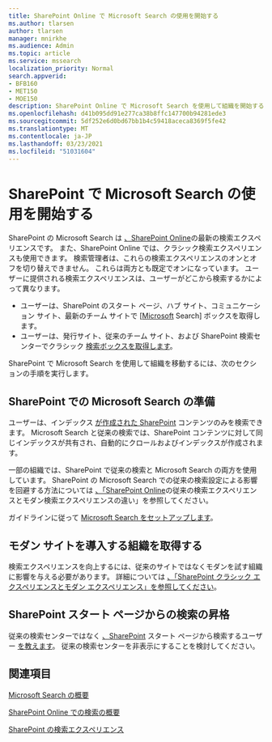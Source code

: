 ```yaml
---
title: SharePoint Online で Microsoft Search の使用を開始する
ms.author: tlarsen
author: tlarsen
manager: mnirkhe
ms.audience: Admin
ms.topic: article
ms.service: mssearch
localization_priority: Normal
search.appverid:
- BFB160
- MET150
- MOE150
description: SharePoint Online で Microsoft Search を使用して組織を開始する
ms.openlocfilehash: d41b095dd91e277ca38b8ffc147700b94281ede3
ms.sourcegitcommit: 5df252e6d0bd67bb1b4c59418aceca8369f5fe42
ms.translationtype: MT
ms.contentlocale: ja-JP
ms.lasthandoff: 03/23/2021
ms.locfileid: "51031604"
---
```

# <a name="get-started-with-microsoft-search-in-sharepoint"></a>SharePoint で Microsoft Search の使用を開始する

SharePoint の Microsoft Search は [、SharePoint Online](https://products.office.com/sharepoint/collaboration)の最新の検索エクスペリエンスです。 また、SharePoint Online では、クラシック検索エクスペリエンスも使用できます。 検索管理者は、これらの検索エクスペリエンスのオンとオフを切り替えできません。 これらは両方とも既定でオンになっています。 ユーザーに提供される検索エクスペリエンスは、ユーザーがどこから検索するかによって異なります。

- ユーザーは、SharePoint のスタート ページ、ハブ サイト、コミュニケーション サイト、最新のチーム サイトで [[Microsoft](http://sharepoint.com/) Search] ボックスを取得します。
- ユーザーは、発行サイト、従来のチーム サイト、および SharePoint 検索センターでクラシック [検索ボックスを取得します](/sharepoint/manage-search-center)。

SharePoint で Microsoft Search を使用して組織を移動するには、次のセクションの手順を実行します。

## <a name="prepare-for-microsoft-search-in-sharepoint"></a>SharePoint での Microsoft Search の準備

ユーザーは、インデックス [が作成された SharePoint](http://sharepoint.com/) コンテンツのみを検索できます。 Microsoft Search と従来の検索では、SharePoint コンテンツに対して同じインデックスが共有され、自動的にクロールおよびインデックスが作成されます。 

一部の組織では、SharePoint で従来の検索と Microsoft Search の両方を使用しています。 SharePoint の Microsoft Search での従来の検索設定による影響を回避する方法については [、「SharePoint Online](/sharepoint/differences-classic-modern-search)の従来の検索エクスペリエンスとモダン検索エクスペリエンスの違い」を参照してください。

ガイドラインに従って [Microsoft Search をセットアップします](./setup-microsoft-search.md)。


## <a name="get-your-organization-to-adopt-modern-sites"></a>モダン サイトを導入する組織を取得する

検索エクスペリエンスを向上するには、従来のサイトではなくモダンを試す組織に影響を与える必要があります。 詳細については [、「SharePoint クラシック エクスペリエンスとモダン エクスペリエンス」を参照してください](https://support.office.com/article/SharePoint-classic-and-modern-experiences-5725c103-505d-4a6e-9350-300d3ec7d73f)。

## <a name="promote-searching-from-the-sharepoint-start-page"></a>SharePoint スタート ページからの検索の昇格

従来の検索センターではなく [、SharePoint](http://sharepoint.com/) スタート ページから検索するユーザー [を教えます](/sharepoint/manage-search-center)。 従来の検索センターを非表示にすることを検討してください。

## <a name="see-also"></a>関連項目
[Microsoft Search の概要](overview-microsoft-search.md)

[SharePoint Online での検索の概要](/sharepoint/overview-of-search)

[SharePoint の検索エクスペリエンス](/sharepoint/get-started-with-modern-search-experience)